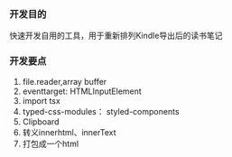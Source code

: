 ### 开发目的
 快速开发自用的工具，用于重新排列Kindle导出后的读书笔记

### 开发要点
1. file.reader,array buffer
2. eventtarget: HTMLInputElement
3. import tsx
4. typed-css-modules： styled-components
5. Clipboard
6. 转义innerhtml、innerText
7. 打包成一个html
